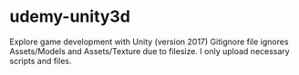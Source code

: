 # udemy-unity3d

Explore game development with Unity (version 2017)
Gitignore file ignores Assets/Models and Assets/Texture due to filesize. I only upload necessary scripts and files.